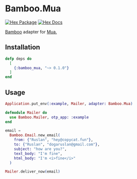 # Bamboo.Mua

[![Hex Package](https://img.shields.io/hexpm/v/bamboo_mua.svg)](https://hex.pm/packages/bamboo_mua)
[![Hex Docs](https://img.shields.io/badge/hex-docs-blue.svg)](https://hexdocs.pm/bamboo_mua)

[Bamboo](https://github.com/thoughtbot/bamboo) adapter for [Mua.](https://github.com/ruslandoga/mua)

## Installation

```elixir
defp deps do
  [
    {:bamboo_mua, "~> 0.1.0"}
  ]
end
```

## Usage

```elixir
Application.put_env(:example, Mailer, adapter: Bamboo.Mua)

defmodule Mailer do
  use Bamboo.Mailer, otp_app: :example
end

email =
  Bamboo.Email.new_email(
    from: {"Ruslan", "hey@copycat.fun"},
    to: {"Ruslan", "dogaruslan@gmail.com"},
    subject: "how are you?",
    text_body: "I'm fine",
    html_body: "I'm <i>fine</i>"
  )

Mailer.deliver_now(email)
```
